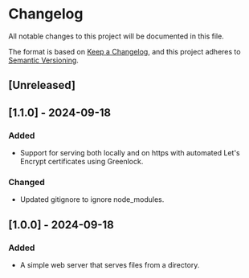 # Changelog

All notable changes to this project will be documented in this file.

The format is based on [Keep a Changelog](https://keepachangelog.com/en/1.1.0/),
and this project adheres to [Semantic Versioning](https://semver.org/spec/v2.0.0.html).

## [Unreleased]

## [1.1.0] - 2024-09-18

### Added

- Support for serving both locally and on https with automated Let's Encrypt certificates using Greenlock.

### Changed

- Updated gitignore to ignore node_modules.

## [1.0.0] - 2024-09-18

### Added

- A simple web server that serves files from a directory.
